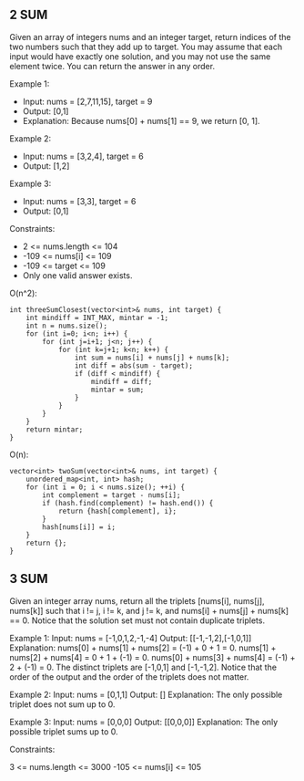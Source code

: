 ## 2 SUM

Given an array of integers nums and an integer target, return indices of the two numbers such that they add up to target.
You may assume that each input would have exactly one solution, and you may not use the same element twice.
You can return the answer in any order.

Example 1:
- Input: nums = [2,7,11,15], target = 9
- Output: [0,1]
- Explanation: Because nums[0] + nums[1] == 9, we return [0, 1].

Example 2:
- Input: nums = [3,2,4], target = 6
- Output: [1,2]

Example 3:
- Input: nums = [3,3], target = 6
- Output: [0,1]

Constraints:
- 2 <= nums.length <= 104
- -109 <= nums[i] <= 109
- -109 <= target <= 109
- Only one valid answer exists.

O(n^2): 
```
int threeSumClosest(vector<int>& nums, int target) {
	int mindiff = INT_MAX, mintar = -1;
	int n = nums.size();
	for (int i=0; i<n; i++) {
		for (int j=i+1; j<n; j++) {
			for (int k=j+1; k<n; k++) {
				int sum = nums[i] + nums[j] + nums[k];
				int diff = abs(sum - target);
				if (diff < mindiff) {
					mindiff = diff;
					mintar = sum;
				}
			}
		}
	}
	return mintar;
}
```

O(n):
```
vector<int> twoSum(vector<int>& nums, int target) {
	unordered_map<int, int> hash;
	for (int i = 0; i < nums.size(); ++i) {
		int complement = target - nums[i];
		if (hash.find(complement) != hash.end()) {
			return {hash[complement], i};
		}
		hash[nums[i]] = i;
	}
	return {};
}
```

## 3 SUM
Given an integer array nums, return all the triplets [nums[i], nums[j], nums[k]] such that i != j, i != k, and j != k, and nums[i] + nums[j] + nums[k] == 0.
Notice that the solution set must not contain duplicate triplets.

Example 1:
Input: nums = [-1,0,1,2,-1,-4]
Output: [[-1,-1,2],[-1,0,1]]
Explanation: 
nums[0] + nums[1] + nums[2] = (-1) + 0 + 1 = 0.
nums[1] + nums[2] + nums[4] = 0 + 1 + (-1) = 0.
nums[0] + nums[3] + nums[4] = (-1) + 2 + (-1) = 0.
The distinct triplets are [-1,0,1] and [-1,-1,2].
Notice that the order of the output and the order of the triplets does not matter.

Example 2:
Input: nums = [0,1,1]
Output: []
Explanation: The only possible triplet does not sum up to 0.

Example 3:
Input: nums = [0,0,0]
Output: [[0,0,0]]
Explanation: The only possible triplet sums up to 0.

Constraints:

3 <= nums.length <= 3000
-105 <= nums[i] <= 105

```

```
